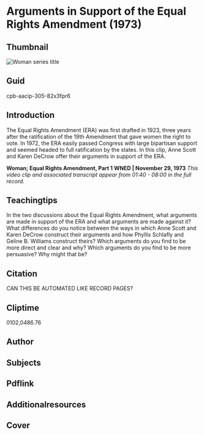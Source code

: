 # Arguments in Support of the Equal Rights Amendment (1973)

## Thumbnail

![Woman series title](https://s3.amazonaws.com/americanarchive.org/primary_source_sets/7_Feminism.jpg "Woman series title")


## Guid
cpb-aacip-305-82x3fpr6

## Introduction

The Equal Rights Amendment (ERA) was first drafted in 1923, three years after the ratification of the 19th Amendment that gave women the right to vote. In 1972, the ERA easily passed Congress with large bipartisan support and seemed headed to full ratification by the states. In this clip, Anne Scott and Karen DeCrow offer their arguments in support of the ERA.

<b>Woman; Equal Rights Amendment, Part 1</b>
<b>WNED | November 29, 1973</b>
<i>This video clip and associated transcript appear from 01:40 - 08:00 in the full record.</i>

## Teachingtips

In the two discussions about the Equal Rights Amendment, what arguments are made in support of the ERA and what arguments are made against it? What differences do you notice between the ways in which Anne Scott and Karen DeCrow construct their arguments and how Phyllis Schlafly and Geline B. Williams construct theirs? Which arguments do you find to be more direct and clear and why? Which arguments do you find to be more persuasive? Why might that be?

## Citation

CAN THIS BE AUTOMATED LIKE RECORD PAGES?

## Cliptime

0102,0486.76

## Author
## Subjects
## Pdflink
## Additionalresources
## Cover
